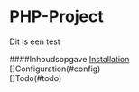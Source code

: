 PHP-Project
==============================================================

Dit is een test 

####Inhoudsopgave
[Installation](#Install)  
[]Configuration(#config)  
[]Todo(#todo)  